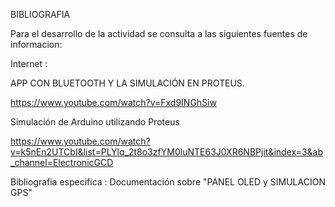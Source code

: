 BIBLIOGRAFIA

Para el desarrollo de la actividad se consulta a las siguientes fuentes de informacion:

Internet :

APP CON BLUETOOTH Y LA SIMULACIÓN EN  PROTEUS.

https://www.youtube.com/watch?v=Fxd9INGhSiw



Simulación de Arduino utilizando Proteus

https://www.youtube.com/watch?v=k5nEn2UTCbI&list=PLYlq_2t8o3zfYM0luNTE63J0XR6NBPjit&index=3&ab_channel=ElectronicGCD
 
 
Bibliografia especifica : Documentación sobre "PANEL OLED y SIMULACION GPS"




